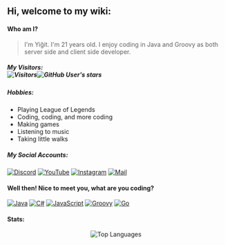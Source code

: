 ## Hi, welcome to my wiki:

#### Who am I?
> I'm Yiğit.
> I'm 21 years old.
> I enjoy coding in Java and Groovy as both server side and client side developer.

##### My Visitors: <br> ![Visitors](https://api.visitorbadge.io/api/visitors?path=thisozaii&labelColor=%23ba68c8&countColor=%23263759&style=flat-square&labelStyle=lower)![GitHub User's stars](https://img.shields.io/github/stars/ozaiithejava?style=flat-square&logo=github&logoColor=white&label=My%20Star'S&labelColor=black&color=purple)


##### Hobbies:
- Playing League of Legends
- Coding, coding, and more coding
- Making games
- Listening to music
- Taking little walks

##### My Social Accounts:
[![Discord](https://img.shields.io/badge/Discord-5865F2?style=flat-square&logo=discord&logoColor=white)](https://discord.com/users/1078342402743488532)
[![YouTube](https://img.shields.io/badge/YouTube-FF0000?style=flat-square&logo=youtube&logoColor=white)](https://www.youtube.com/channel/ozaiithejava)
[![Instagram](https://img.shields.io/badge/Instagram-E4405F?style=flat-square&logo=instagram&logoColor=white)](https://www.instagram.com/yigit.java/)
[![Mail](https://img.shields.io/badge/Mail-D14836?style=flat-square&logo=gmail&logoColor=white)](mailto:ozaiiofficial@gmail.com)

#### Well then! Nice to meet you, what are you coding?
[<img src="https://img.shields.io/badge/-Java-007396?style=flat-square&logo=java&logoColor=black" alt="Java" />](#)
[<img src="https://img.shields.io/badge/-C%23-800080?style=flat-square&logo=c-sharp&logoColor=white" alt="C#" />](#)
[<img src="https://img.shields.io/badge/-JavaScript-F7DF1E?style=flat-square&logo=javascript&logoColor=black" alt="JavaScript" />](#)
[<img src="https://img.shields.io/badge/-Groovy-4298B8?style=flat-square&logo=apache-groovy&logoColor=black" alt="Groovy" />](#)
[<img src="https://img.shields.io/badge/-Go-00ADD8?style=flat-square&logo=go&logoColor=white" alt="Go" />](#)

#### Stats:
<p align="center">
  <img src="https://github-readme-stats.vercel.app/api/top-langs/?username=thisozaii&layout=compact&theme=nord" alt="Top Languages" />
</p>
